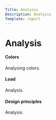 ```yaml
---
Title: Analysis
Description: Analysis
Template: report
---
```


Analysis
==========================

<div class="kmom-box">
    <h4>Colors</h4>
    <a href="analysis/01_colors"><i class="far fa-arrow-alt-circle-right"></i></a>
    <p>Analysing colors.</p>
</div>

<div class="kmom-box">
    <h4>Load</h4>
    <a href="report/02_load"><i class="far fa-arrow-alt-circle-right"></i></a>
    <p>Analysis.</p>
</div>

<div class="kmom-box">
    <h4>Design principles</h4>
    <a href="report/03_design"><i class="far fa-arrow-alt-circle-right"></i></a>
    <p>Analysis.</p>
</div>
